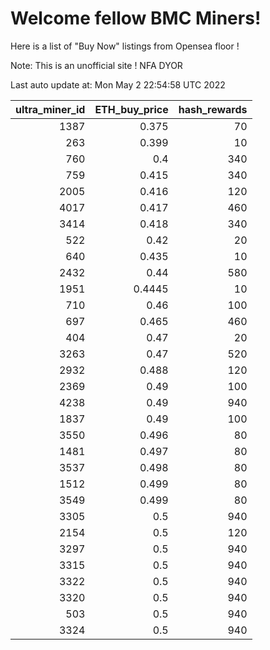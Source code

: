 # Welcome fellow BMC Miners!
Here is a list of "Buy Now" listings from Opensea floor !

Note: This is an unofficial site ! NFA DYOR


Last auto update at: Mon May  2 22:54:58 UTC 2022


|   ultra_miner_id |   ETH_buy_price |   hash_rewards |
|-----------------:|----------------:|---------------:|
|             1387 |          0.375  |             70 |
|              263 |          0.399  |             10 |
|              760 |          0.4    |            340 |
|              759 |          0.415  |            340 |
|             2005 |          0.416  |            120 |
|             4017 |          0.417  |            460 |
|             3414 |          0.418  |            340 |
|              522 |          0.42   |             20 |
|              640 |          0.435  |             10 |
|             2432 |          0.44   |            580 |
|             1951 |          0.4445 |             10 |
|              710 |          0.46   |            100 |
|              697 |          0.465  |            460 |
|              404 |          0.47   |             20 |
|             3263 |          0.47   |            520 |
|             2932 |          0.488  |            120 |
|             2369 |          0.49   |            100 |
|             4238 |          0.49   |            940 |
|             1837 |          0.49   |            100 |
|             3550 |          0.496  |             80 |
|             1481 |          0.497  |             80 |
|             3537 |          0.498  |             80 |
|             1512 |          0.499  |             80 |
|             3549 |          0.499  |             80 |
|             3305 |          0.5    |            940 |
|             2154 |          0.5    |            120 |
|             3297 |          0.5    |            940 |
|             3315 |          0.5    |            940 |
|             3322 |          0.5    |            940 |
|             3320 |          0.5    |            940 |
|              503 |          0.5    |            940 |
|             3324 |          0.5    |            940 |